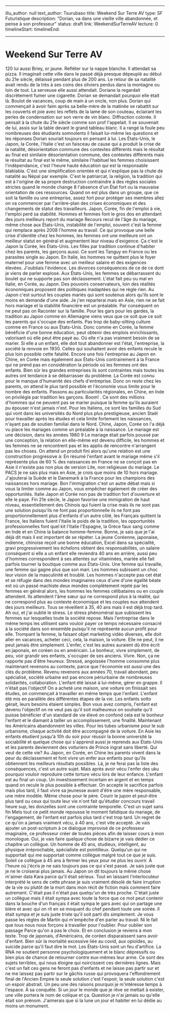 
---
illu_author: null
text_author: Tsurubaso
title: Weekend Sur Terre AV
type: SF Futuristique
description: "Dorian, va dans une vieille ville abandonnée, et pense à son professeur"
status: draft
link: WeekendSurTerreAV
lecture: 0
timelineStart: 
timelineEnd: 

---

# Weekend Sur Terre AV






120 lui aussi Briey, or jaune. Refléter sur la nappe blanche. Il attendait sa pizza. Il imaginait cette ville dans le passé déjà presque dépeuplé au début du 21e siècle, délaissé pendant plus de 200 ans. Le retour de sa natalité avait rendu de la très à ses coins des oliviers perdus dans la montagne ou loin de tout. La serveuse elle aussi attendait. Doriane la regardait discrètement fumer une cigarette. Dorian se demandait pourquoi elle était là. Boulot de vacances, coup de main à un oncle, non plus. Dorian qui commençait à avoir faim après sa belle-mère de la matinée se rabattit sur les couverts et joie avec les reflets de la lame de son couteau, éclairant les perles de condensation sur son verre de vin blanc. Diffraction colorée. Il pensait à la chute du 21e siècle comme son prof l'appelait. Il se souvenait de lui, assis sur la table devant le grand tableau blanc. Il a rangé la foule peu nombreuses des étudiants somnolents il faisait lui-même les questions et les réponses Dorian souriait toujours en pensant à lui. Les États-Unis, le Japon, la Corée, l'Italie c'est un faisceau de cause qui a produit la crise de la natalité, désorientation commune des contextes différents mais le résultat au final est similaire désorientation commune, des contextes différents mais le résultat au final est le même, similaire l'habituel les femmes choisissent l'indépendance, c'est l'heure haute éducation qui est la responsable blablabla. C'est une simplification orientée et qui n'explique pas la chute de natalité au Népal par exemple. C'est le patriarcat, la religion, la tradition qui est à l'origine de sa propre destruction contraindre à des règles sociales strictes quand le monde change
8 l'absence d'un État fort ou la mauvaise orientation de ces ressources. Quand on est plus dans un groupe, que ce soit la famille ou une entreprise, assez fort pour protéger ses membres allez on va commencer par l'arrière-plan des crises économiques et des changements de statut des travailleurs. Japon, Corée, fin de l'emploi à vie, l'emploi perd sa stabilité. Hommes et femmes font le gros dos en attendant des jours meilleurs report du mariage Recours recul de l'âge du mariage, même chose aux États-Unis, instabilité de l'emploi, souvent c'est la femme qui remplace après 2008 l'homme au travail. Ce qui provoque une belle crise d'identité chez les hommes, les femmes ont une meilleure ont un meilleur statut en général et augmentent leur niveau d'exigence. Ça c'est le Japon la Corée, les États-Unis. Les filles par tradition continue d'habiter chez les parents, les garçons aussi. Ce sont les Tanguy en France ou les parasites single au Japon. En Italie, les hommes ne quittent plus le foyer maternel pour une femme avec un meilleur salaire et des exigences élevées. J'oubliais l'évidence. Les divorces conséquences de ce de ce dont je viens de parler explose. Aux États-Unis, les femmes se débarrassent du boulet qui ne supporte pas son déclassement. L'état fait peu ou mal en Italie, en Corée, au Japon. Des pouvoirs conservateurs, loin des réalités économiques proposent des politiques inadaptées qui ne règle rien. Au Japon c'est surtout les couples mariés qui sont soutenus alors qu'ils sont le moins en demande d'une aide. Je j'en reparlerai mais en Asie, rien ne se fait hors mariage et la stabilité financière est un préalable. Par conséquent on ne peut pas on
Raconter sur la famille. Pour les gars pour les gardes, la tradition au Japon comme en Allemagne viens veux que ce soit que ce soit les parents qui s'occupe des enfants. Pas trop de baby-sitting culture comme en France ou aux États-Unis. Donc comme en Corée, la femme bénéficie d'une bonne éducation, peut obtenir des emplois enrichissants, valorisant où elle peut être payé au. Où elle n'a pas vraiment besoin de se marier. Si elle a un enfant, elle doit tout abandonner est l'état, l'entreprise, la société la renvoie en 1930. Celles qui souhaitent avoir des enfants recule le plus loin possible cette fatalité. Encore une fois l'entreprise au Japon en Chine, en Corée mais également aux États-Unis contrairement à la France qui ne prend pas en considération la période où les femmes ont des enfants. Bien sûr les grandes entreprises ils sont contraintes mais toutes les autres ont tendance à se débarrasser du problème. La Corée est connu pour le manque d'humanité des chefs d'entreprise. Donc on reste chez les parents, on attend le plus tard possible et l'économie vous limite pour le nombre des enfants. Passons au particularités régionales, en Chine, en Inde on privilégie par tradition les garçons. Boom! . Ce sont des millions d'hommes qui ne peuvent pas se marier puisque la femme qu'ils auraient pu épouser n'est jamais n'est. Pour les Italiens, ce sont les familles du Sud qui vont dans les universités du Nord plus plus prestigieuse, ancien Staël pour travailler après les études et cela limite fortement les naissances, n'ayant pas de soutien familial dans le Nord. Chine, Japon, Corée on l'a déjà vu place les mariages comme un préalable à la naissance. Le mariage est une décision, dans les années 1980 9
Le mariage était parfois poussé par une conception, la relation en elle-même est devenu difficile, les hommes et les femmes ne se rencontrent pas et les applis de rencontre n'arrangent pas les choses. On attend un produit fini alors qu'une relation est une construction progressive à: En résumé l'enfant avant le mariage même s'il représente plus de 60 % des naissances en France ne se conçoit pas en Asie il n'existe pas non plus de version Lite, non religieuse du mariage. Le PACS je ne sais plus mais en Asie, je crois que moins de 10 hors mariage. J'ajouterai la Suède et le Danemark à la France pour les champions des naissances hors mariage. Bon l'immigration c'est un autre débat mais si vous la limiter comme au Japon, vous empêcher également de créer des opportunités. Italie Japon et Corée non pas de tradition fort d'ouverture et elle le paye. Fin 21e siècle, le Japon favorise une immigration de haut niveau, essentiellement des Chinois qui fuient la crise mais ils ne sont pas une solution puisqu'ils ne font pas proportionnelle ils ne font pas proportionnellement plus d'enfants d'un autre côté, les Français quittent la France, les Italiens fuient l'Italie le poids de la tradition, les opportunités professionnelles font quel kit l'Italie l'Espagne, la Grèce faux sang comme en Inde et en Chine la balance homme-femme. Bonne, je sais que je l'ai déjà dit mais il est important de se répéter. La jeune Coréenne, japonaise, indienne, chinoise reçoit une bonne éducation, Excel dans sa spécialité, gravi progressivement les échelons obtient des responsabilités, un salaire conséquent si elle a un enfant elle reviendra 40 ans en arrière, aussi peu d'hommes correspondent à ses attentes sur vitaminées, mariée elle fait parfois tourner la boutique comme aux États-Unis. 
Une femme qui travaille, une femme qui gagne plus que son mari. Les hommes subissent un choc leur vision de la masculinité et troublé. Les hommes n'accepte pas cet état et se réfugie dans des mondes imaginaires ceux d'une d'une égalité béate est où un passé machiste deux mondes complètement rejeté par les femmes en général alors, les hommes les femmes célibataires ou en couple attendent. Ils attendent l'âme sœur qui ne correspond plus à la réalité, qui ne correspond plus au contexte économique et les couples eux attendent des jours meilleurs. Tous se réveillent à 35, 40 ans mais il est déjà trop tard. Ah oui, et j'ai oublié le stress. Le stress phénoménal que subissent les femmes sur lesquelles toute la société repose. Mais l'entreprise dans le même temps les utilisent sans vouloir payer ce temps nécessaire consacré à la société dans son ensemble puisqu'il ne représente aucun profit pour elle. Trompant la femme, la faisant objet marketing vidéo diverses, elle doit aller en vacances, acheter ceci, cela, la maison, la voiture. Elle ne peut, il ne peut jamais être simplement. L'enfer, c'est les autres auraient dû être écrit en japonais, en coréen ou en américain. Le bonheur, vivre simplement, de peu, voir grandir ses enfants, s'occuper de ses anciens. Vivre. Non, ça ne rapporte pas d'être heureux. Stressé, angoissée l'homme consomme plus maintenant revenons au contexte, parce que l'économie est aussi une des clés du problème. Revenu revenons aux années 70, travail abondant, peu spécialisé, société urbaine est pas encore périurbaine de nombreuses solidarités, collaboration. L'enfant été laissé à lui-même, gérer en grappe. Il n'était pas l'objectif
On a acheté une maison, une voiture on finissait ses études, on commençait à travailler en même temps que l'enfant. L'enfant été mis en parallèle des différentes étapes de la vie. Les enfants sotto gérait, leurs besoins étaient simples. Bon vous avez compris, l'enfant est devenu l'objectif on ne veut pas qu'il soit malheureux on souhaite qu'il puisse bénéficier d'un standard de vie élevé on confond cela est le bonheur l'enfant et le diamant à tailler un accomplissement, une finalité. Maintenant les Américains abandonnent les villes. Pour les tubes urbanisme pour le sub urbanisme, chaque activité doit être accompagné de la voiture. En Asie les enfants étudient jusqu'à 10h du soir pour réussir la bonne université la sociabilité et quelque chose qui s'apprend aussi je reprends aux États-Unis et les parents deviennent des voituriers de Prince ingrat sans liberté. Qui veut de cette vie? Au Japon, en Corée, en Chine les parents vivent dans la peur du déclassement et font vivre un enfer aux enfants pour qu'ils obtiennent les meilleurs résultats possibles. Là, je ne ferai pas la liste des conséquences, c'est un autre sujet. Mais après avoir vécu l'enfer des uku pourquoi vouloir reproduire cette torture vécu lors de leur enfance. L'enfant est au final un coup. Un investissement incertain en argent et en temps quand on recule le plus possible à effectuer. On accepte le sacrifice parfois mais plus tard, il faut vivre sa jeunesse avant d'être une mère responsable, une mère modèle. Même chose pour le père. Courir le jupon et peut-être plus tard ou ceux qui toute leur vie n'ont fait qu'étudier concours travail heure sup, les donzelles sont une contrainte temporelle. C'est un sujet sans fin
Mets tout ce petit monde repousse le moment fatidique du mariage, de l'engagement, de l'enfant est parfois plus tard c'est trop tard. Un regret de ce qu'on a jamais vraiment vécu, à 40 ans, c'est vite accepté. Je vais ajouter un post-scriptum à ce dialogue improvisé de ce professeur imaginaire, ce professeur créer de toutes pièces afin de laisser cours à mon monologue. Oui, je vais faire quelque chose de bizarre je vais dédier ce chapitre un collègue. Un homme de 45 ans, studieux, intelligent, au physique irréprochable, spécialiste est pointilleux. Quelqu'un qui ne supportait qui me supportait comme collègue malgré tout ce que je suis. Soleil ce collègue à 45 ans à fermer les yeux pour ne plus les ouvrir. À l'heure où j'écris je ne sais toujours pas ce qui s'est passé. Je sais juste que je ne le croiserai plus jamais. Au Japon on dit toujours la même chose m'aimer data Kara parce qu'il était sérieux. Tout en laissant l'interlocuteur interprété le sens de cette phrase je suis vraiment désolé de faire irruption de la vie ou plutôt de la mort dans mon récit de fiction mais comment faire autrement. C'était pas il n'était pas quelqu'un de très proche. C'était juste un collègue mais il était sympa avec toute la force que ce mot peut contenir dans la bouche d'un français il était sympa le gars avec qui on partage une bière et avec qui on rit en se moquant du chef pendant toute une soirée. Il était sympa et je suis juste triste qu'il soit parti dis simplement. Je vous passe les règles de Martin qui m'empêche d'en parler au travail. Ni le fait que tous nous nous forçons à travailler pour l'oublier. Pour oublier son passage
Parce qu'on a pas le choix. Et en conclusion je reviens à mon texte. Trop de japonais, d'Américains, de coréen disparaissent sans avoir d'enfant. Bien sûr la mortalité excessive liée au covid, aux opioïdes, au suicide parce qu'il faut dire le mot. Les États-Unis sont un feu d'artifice. La RNA ne soutient personne psychologiquement et le blanc dépressifs ou bien plus de chance de retourner contre eux-mêmes leur arme. Ce sont des sujets terribles, qui nous éloigne qui noircissent ces dernières lignes. Mais c'est un fait ces gens ne feront pas d'enfants et ne laisse pas partir sur et ne me laissez pas partir sur le gâchis russe qui provoquera l'effondrement final de l'Ancien Empire la seule solution c'est l'espoir, la seule solution c'est un espoir abstrait. Un peu une des raisons pourquoi je m'intéresse temps à l'espace. À sa conquête. Si un jour le monde que je rêve se mettait à exister, une ville portera le nom de colique et ça. Question je n'ai jamais su qu'elle était son prénom. J'aimerais que si la lune un jour et habiter en lui dédie au moins un monument. 

